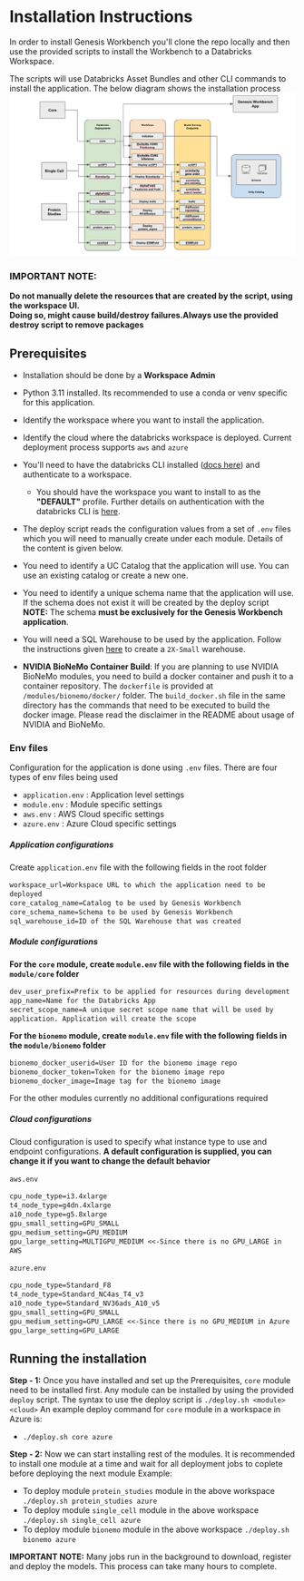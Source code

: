 # Installation Instructions

In order to install Genesis Workbench you'll clone the repo locally and then use the provided scripts to install the Workbench to a Databricks Workspace. 

The scripts will use Databricks Asset Bundles and other CLI commands to install the application. The below diagram shows the installation process
<img src="https://github.com/databricks-industry-solutions/genesis-workbench/blob/main/docs/images/deployment.png" alt="Generative AI in Life Sciences" width="700"/>

### **IMPORTANT NOTE:**
**Do not manually delete the resources that are created by the script, using the workspace UI.**
<br>
**Doing so, might cause build/destroy failures.Always use the provided destroy script to remove packages**

## Prerequisites

 - Installation should be done by a **Workspace Admin**
 - Python 3.11 installed. Its recommended to use a conda or venv specific for this application. 
 - Identify the workspace where you want to install the application.
 - Identify the cloud where the databricks workspace is deployed. Current deployment process supports `aws` and `azure`

 - You'll need to have the databricks CLI installed ([docs here](https://docs.databricks.com/aws/en/dev-tools/cli/install)) and authenticate to a workspace. 
   - You should have the workspace you want to install to as the **"DEFAULT"** profile. Further details on authentication with the databricks CLI is [here](https://docs.databricks.com/aws/en/dev-tools/cli/authentication).
 - The deploy script reads the configuration values from a set of `.env` files which you will need to manually create under each module. Details of the content is given below.
 - You need to identify a UC Catalog that the application will use. You can use an existing catalog or create a new one.
 - You need to identify a unique schema name that the application will use. If the schema does not exist it will be created by the deploy script<br> **NOTE:** The schema **must be exclusively for the Genesis Workbench application**.
 - You will need a SQL Warehouse to be used by the application. Follow the instructions given [here](https://docs.databricks.com/aws/en/compute/sql-warehouse/create) to create a `2X-Small` warehouse.
 - **NVIDIA BioNeMo Container Build**: If you are planning to use NVIDIA BioNeMo modules, you need to build a docker container and push it to a container repository. The `dockerfile` is provided at `/modules/bionemo/docker/` folder. The `build_docker.sh` file in the same directory has the commands that need to be executed to build the docker image. Please read the disclaimer in the README about usage of NVIDIA and BioNeMo.

### Env files

Configuration for the application is done using `.env` files. There are four types of env files being used
- `application.env` : Application level settings
- `module.env` : Module specific settings
- `aws.env` : AWS Cloud specific settings
- `azure.env` : Azure Cloud specific settings

##### Application configurations
Create `application.env` file with the following fields in the root folder

```
workspace_url=Workspace URL to which the application need to be deployed
core_catalog_name=Catalog to be used by Genesis Workbench
core_schema_name=Schema to be used by Genesis Workbench
sql_warehouse_id=ID of the SQL Warehouse that was created
```

##### Module configurations
**For the `core` module, create `module.env` file with the following fields in the `module/core` folder**
```
dev_user_prefix=Prefix to be applied for resources during development
app_name=Name for the Databricks App
secret_scope_name=A unique secret scope name that will be used by application. Application will create the scope
```

**For the `bionemo` module, create `module.env` file with the following fields in the `module/bionemo` folder**
```
bionemo_docker_userid=User ID for the bionemo image repo
bionemo_docker_token=Token for the bionemo image repo
bionemo_docker_image=Image tag for the bionemo image
```
For the other modules currently no additional configurations required

##### Cloud configurations
Cloud configuration is used to specify what instance type to use and endpoint configurations. **A default configuration is supplied, you can change it if you want to change the default behavior**

`aws.env`
```
cpu_node_type=i3.4xlarge
t4_node_type=g4dn.4xlarge
a10_node_type=g5.8xlarge
gpu_small_setting=GPU_SMALL
gpu_medium_setting=GPU_MEDIUM
gpu_large_setting=MULTIGPU_MEDIUM <<-Since there is no GPU_LARGE in AWS
```

`azure.env`
```
cpu_node_type=Standard_F8
t4_node_type=Standard_NC4as_T4_v3
a10_node_type=Standard_NV36ads_A10_v5
gpu_small_setting=GPU_SMALL
gpu_medium_setting=GPU_LARGE <<-Since there is no GPU_MEDIUM in Azure
gpu_large_setting=GPU_LARGE
```


## Running the installation
**Step - 1:**
Once you have installed and set up the Prerequisites, `core` module need to be installed first. 
Any module can be installed by using the provided `deploy` script. The syntax to use the deploy script is `./deploy.sh <module> <cloud>`
An example deploy command for `core` module in a workspace in Azure is:
 - `./deploy.sh core azure`

**Step - 2:** Now we can start installing rest of the modules. It is recommended to install one module at a time and wait for all deployment jobs to coplete before deploying the next module
Example:
- To deploy module `protein_studies` module in the above workspace `./deploy.sh protein_studies azure`
- To deploy module `single_cell` module in the above workspace `./deploy.sh single_cell azure`
- To deploy module `bionemo` module in the above workspace `./deploy.sh bionemo azure`


**IMPORTANT NOTE:**
Many jobs run in the background to download, register and deploy the models. This process can take many hours to complete. 


